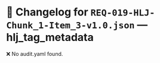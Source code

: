 # 📝 Changelog for `REQ-019-HLJ-Chunk_1-Item_3-v1.0.json` — **hlj_tag_metadata**

❌ No audit.yaml found.
